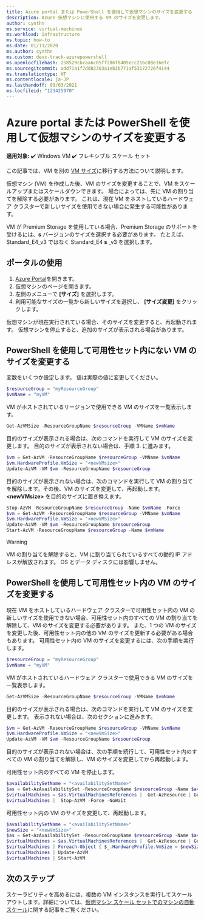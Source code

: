 ```yaml
---
title: Azure portal または PowerShell を使用して仮想マシンのサイズを変更する
description: Azure 仮想マシンに使用する VM のサイズを変更します。
author: cynthn
ms.service: virtual-machines
ms.workload: infrastructure
ms.topic: how-to
ms.date: 01/13/2020
ms.author: cynthn
ms.custom: devx-track-azurepowershell
ms.openlocfilehash: 258529cbcaa6c05ff286f0405ecc216c88e16efc
ms.sourcegitcommit: add71a1f7dd82303a1eb3b771af53172726f4144
ms.translationtype: HT
ms.contentlocale: ja-JP
ms.lasthandoff: 09/03/2021
ms.locfileid: "123425970"
---
```

# <a name="resize-a-virtual-machine-using-the-azure-portal-or-powershell"></a>Azure portal または PowerShell を使用して仮想マシンのサイズを変更する

**適用対象:** :heavy_check_mark: Windows VM :heavy_check_mark: フレキシブル スケール セット 

この記事では、VM を別の [VM サイズ](../sizes.md)に移行する方法について説明します。

仮想マシン (VM) を作成した後、VM のサイズを変更することで、VM をスケールアップまたはスケールダウンできます。 場合によっては、先に VM の割り当てを解除する必要があります。 これは、現在 VM をホストしているハードウェア クラスターで新しいサイズを使用できない場合に発生する可能性があります。

VM が Premium Storage を使用している場合、Premium Storage のサポートを受けるには、**s** バージョンのサイズを選択する必要があります。 たとえば、Standard_E4_v3 ではなく Standard_E4 **s** _v3 を選択します。

## <a name="use-the-portal"></a>ポータルの使用

1. [Azure Portal](https://portal.azure.com)を開きます。
1. 仮想マシンのページを開きます。
1. 左側のメニューで **[サイズ]** を選択します。
1. 利用可能なサイズの一覧から新しいサイズを選択し、 **[サイズ変更]** をクリックします。


仮想マシンが現在実行されている場合、そのサイズを変更すると、再起動されます。 仮想マシンを停止すると、追加のサイズが表示される場合があります。

## <a name="use-powershell-to-resize-a-vm-not-in-an-availability-set"></a>PowerShell を使用して可用性セット内にない VM のサイズを変更する

変数をいくつか設定します。 値は実際の値に変更してください。

```powershell
$resourceGroup = "myResourceGroup"
$vmName = "myVM"
```

VM がホストされているリージョンで使用できる VM のサイズを一覧表示します。 
   
```powershell
Get-AzVMSize -ResourceGroupName $resourceGroup -VMName $vmName 
```

目的のサイズが表示される場合は、次のコマンドを実行して VM のサイズを変更します。 目的のサイズが表示されない場合は、手順 3. に進みます。
   
```powershell
$vm = Get-AzVM -ResourceGroupName $resourceGroup -VMName $vmName
$vm.HardwareProfile.VmSize = "<newVMsize>"
Update-AzVM -VM $vm -ResourceGroupName $resourceGroup
```

目的のサイズが表示されない場合は、次のコマンドを実行して VM の割り当てを解除します。その後、VM のサイズを変更して、再起動します。 **\<newVMsize>** を目的のサイズに置き換えます。
   
```powershell
Stop-AzVM -ResourceGroupName $resourceGroup -Name $vmName -Force
$vm = Get-AzVM -ResourceGroupName $resourceGroup -VMName $vmName
$vm.HardwareProfile.VmSize = "<newVMSize>"
Update-AzVM -VM $vm -ResourceGroupName $resourceGroup
Start-AzVM -ResourceGroupName $resourceGroup -Name $vmName
```

> [!WARNING]
> VM の割り当てを解除すると、VM に割り当てられているすべての動的 IP アドレスが解放されます。 OS とデータ ディスクには影響しません。 
> 
> 

## <a name="use-powershell-to-resize-a-vm-in-an-availability-set"></a>PowerShell を使用して可用性セット内の VM のサイズを変更する

現在 VM をホストしているハードウェア クラスターで可用性セット内の VM の新しいサイズを使用できない場合、可用性セット内のすべての VM の割り当てを解除して、VM のサイズを変更する必要があります。 また、1 つの VM のサイズを変更した後、可用性セット内の他の VM のサイズを更新する必要がある場合もあります。 可用性セット内の VM のサイズを変更するには、次の手順を実行します。

```powershell
$resourceGroup = "myResourceGroup"
$vmName = "myVM"
```

VM がホストされているハードウェア クラスターで使用できる VM のサイズを一覧表示します。 
   
```powershell
Get-AzVMSize -ResourceGroupName $resourceGroup -VMName $vmName 
```

目的のサイズが表示される場合は、次のコマンドを実行して VM のサイズを変更します。 表示されない場合は、次のセクションに進みます。
   
```powershell
$vm = Get-AzVM -ResourceGroupName $resourceGroup -VMName $vmName 
$vm.HardwareProfile.VmSize = "<newVmSize>"
Update-AzVM -VM $vm -ResourceGroupName $resourceGroup
```
    
目的のサイズが表示されない場合は、次の手順を続行して、可用性セット内のすべての VM の割り当てを解除し、VM のサイズを変更してから再起動します。

可用性セット内のすべての VM を停止します。
   
```powershell
$availabilitySetName = "<availabilitySetName>"
$as = Get-AzAvailabilitySet -ResourceGroupName $resourceGroup -Name $availabilitySetName
$virtualMachines = $as.VirtualMachinesReferences |  Get-AzResource | Get-AzVM
$virtualMachines |  Stop-AzVM -Force -NoWait  
```

可用性セット内の VM のサイズを変更して、再起動します。
   
```powershell
$availabilitySetName = "<availabilitySetName>"
$newSize = "<newVmSize>"
$as = Get-AzAvailabilitySet -ResourceGroupName $resourceGroup -Name $availabilitySetName
$virtualMachines = $as.VirtualMachinesReferences |  Get-AzResource | Get-AzVM
$virtualMachines | Foreach-Object { $_.HardwareProfile.VmSize = $newSize }
$virtualMachines | Update-AzVM
$virtualMachines | Start-AzVM
```

## <a name="next-steps"></a>次のステップ

スケーラビリティを高めるには、複数の VM インスタンスを実行してスケール アウトします。詳細については、[仮想マシン スケール セットでのマシンの自動スケール](../../virtual-machine-scale-sets/tutorial-autoscale-powershell.md)に関する記事をご覧ください。
